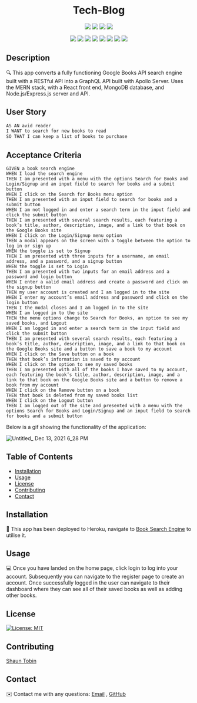 <h1 align="center">Tech-Blog</h1>
   
  
<p align="center">
    <img src="https://img.shields.io/github/repo-size/tobin14-jpg/Book-search-engine" />
    <img src="https://img.shields.io/github/languages/top/tobin14-jpg/Book-search-engine"  />
    <img src="https://img.shields.io/github/issues/tobin14-jpg/Book-search-engine" />
    <img src="https://img.shields.io/github/last-commit/tobin14-jpg/Book-search-engine" >
</p>
  
<p align="center">
    <img src="https://img.shields.io/badge/Javascript-yellow" />
    <img src="https://img.shields.io/badge/VisualStudioCode-blue"  />
    <img src="https://img.shields.io/badge/-Node.js-green" />
    <img src="https://img.shields.io/badge/-MongoDB-red" >
    <img src="https://img.shields.io/badge/-Heroku-lightgrey" />
    <img src="https://img.shields.io/badge/-GraphQL-brightgreen" />
    <img src="https://img.shields.io/badge/-Express.js-yellowgreen" />
    <img src="https://img.shields.io/badge/-React-purple" />
   


</p>
   
## Description
  
🔍 This app converts a fully functioning Google Books API search engine built with a RESTful API into a GraphQL API built with Apollo Server. Uses the MERN stack, with a React front end, MongoDB database, and Node.js/Express.js server and API.
  
## User Story

```md
AS AN avid reader
I WANT to search for new books to read
SO THAT I can keep a list of books to purchase
```
  
## Acceptance Criteria
  
``` 
GIVEN a book search engine
WHEN I load the search engine
THEN I am presented with a menu with the options Search for Books and Login/Signup and an input field to search for books and a submit button
WHEN I click on the Search for Books menu option
THEN I am presented with an input field to search for books and a submit button
WHEN I am not logged in and enter a search term in the input field and click the submit button
THEN I am presented with several search results, each featuring a book’s title, author, description, image, and a link to that book on the Google Books site
WHEN I click on the Login/Signup menu option
THEN a modal appears on the screen with a toggle between the option to log in or sign up
WHEN the toggle is set to Signup
THEN I am presented with three inputs for a username, an email address, and a password, and a signup button
WHEN the toggle is set to Login
THEN I am presented with two inputs for an email address and a password and login button
WHEN I enter a valid email address and create a password and click on the signup button
THEN my user account is created and I am logged in to the site
WHEN I enter my account’s email address and password and click on the login button
THEN I the modal closes and I am logged in to the site
WHEN I am logged in to the site
THEN the menu options change to Search for Books, an option to see my saved books, and Logout
WHEN I am logged in and enter a search term in the input field and click the submit button
THEN I am presented with several search results, each featuring a book’s title, author, description, image, and a link to that book on the Google Books site and a button to save a book to my account
WHEN I click on the Save button on a book
THEN that book’s information is saved to my account
WHEN I click on the option to see my saved books
THEN I am presented with all of the books I have saved to my account, each featuring the book’s title, author, description, image, and a link to that book on the Google Books site and a button to remove a book from my account
WHEN I click on the Remove button on a book
THEN that book is deleted from my saved books list
WHEN I click on the Logout button
THEN I am logged out of the site and presented with a menu with the options Search for Books and Login/Signup and an input field to search for books and a submit button 
````
Below is a gif showing the functionality of the application:

![Untitled_ Dec 13, 2021 6_28 PM](https://user-images.githubusercontent.com/83910221/145796314-5c2b11c9-3b22-4534-ab52-b1945d20d5a9.gif)

  
## Table of Contents
- [Installation](#installation)
- [Usage](#usage)
- [License](#license)
- [Contributing](#contributing)
- [Contact](#contact)

## Installation
💾 This app has been deployed to Heroku, navigate to [Book Search Engine](https://radiant-lowlands-37405.herokuapp.com/) to utilise it.
  
## Usage
💻 Once you have landed on the home page, click login to log into your account. Subsequently you can navigate to the register page to create an account. Once successfully logged in the user can navigate to their dashboard where they can see all of their saved books as well as adding other books. 
  
## License
[![License: MIT](https://img.shields.io/badge/License-MIT-yellow.svg)](https://opensource.org/licenses/MIT)

## Contributing
[Shaun Tobin](https://github.com/tobin14-jpg)

## Contact
✉️ Contact me with any questions: [Email](mailto:shauntobin88@hotmail.com) , [GitHub](https://github.com/tobin14-jpg)<br />
